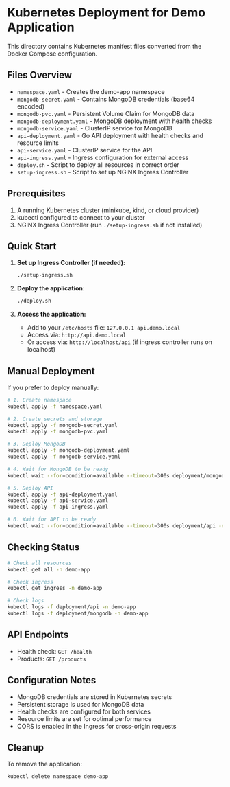 # Kubernetes Deployment for Demo Application

This directory contains Kubernetes manifest files converted from the Docker Compose configuration.

## Files Overview

- `namespace.yaml` - Creates the demo-app namespace
- `mongodb-secret.yaml` - Contains MongoDB credentials (base64 encoded)
- `mongodb-pvc.yaml` - Persistent Volume Claim for MongoDB data
- `mongodb-deployment.yaml` - MongoDB deployment with health checks
- `mongodb-service.yaml` - ClusterIP service for MongoDB
- `api-deployment.yaml` - Go API deployment with health checks and resource limits
- `api-service.yaml` - ClusterIP service for the API
- `api-ingress.yaml` - Ingress configuration for external access
- `deploy.sh` - Script to deploy all resources in correct order
- `setup-ingress.sh` - Script to set up NGINX Ingress Controller

## Prerequisites

1. A running Kubernetes cluster (minikube, kind, or cloud provider)
2. kubectl configured to connect to your cluster
3. NGINX Ingress Controller (run `./setup-ingress.sh` if not installed)

## Quick Start

1. **Set up Ingress Controller (if needed):**
   ```bash
   ./setup-ingress.sh
   ```

2. **Deploy the application:**
   ```bash
   ./deploy.sh
   ```

3. **Access the application:**
   - Add to your `/etc/hosts` file: `127.0.0.1 api.demo.local`
   - Access via: `http://api.demo.local`
   - Or access via: `http://localhost/api` (if ingress controller runs on localhost)

## Manual Deployment

If you prefer to deploy manually:

```bash
# 1. Create namespace
kubectl apply -f namespace.yaml

# 2. Create secrets and storage
kubectl apply -f mongodb-secret.yaml
kubectl apply -f mongodb-pvc.yaml

# 3. Deploy MongoDB
kubectl apply -f mongodb-deployment.yaml
kubectl apply -f mongodb-service.yaml

# 4. Wait for MongoDB to be ready
kubectl wait --for=condition=available --timeout=300s deployment/mongodb -n demo-app

# 5. Deploy API
kubectl apply -f api-deployment.yaml
kubectl apply -f api-service.yaml
kubectl apply -f api-ingress.yaml

# 6. Wait for API to be ready
kubectl wait --for=condition=available --timeout=300s deployment/api -n demo-app
```

## Checking Status

```bash
# Check all resources
kubectl get all -n demo-app

# Check ingress
kubectl get ingress -n demo-app

# Check logs
kubectl logs -f deployment/api -n demo-app
kubectl logs -f deployment/mongodb -n demo-app
```

## API Endpoints

- Health check: `GET /health`
- Products: `GET /products`

## Configuration Notes

- MongoDB credentials are stored in Kubernetes secrets
- Persistent storage is used for MongoDB data
- Health checks are configured for both services
- Resource limits are set for optimal performance
- CORS is enabled in the Ingress for cross-origin requests

## Cleanup

To remove the application:

```bash
kubectl delete namespace demo-app
```
